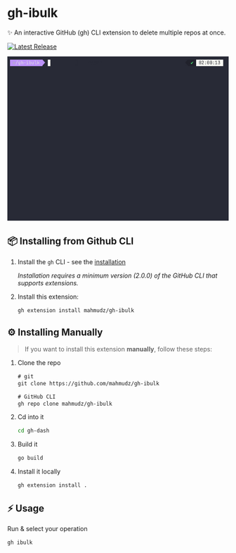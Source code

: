# gh-ibulk

✨ An interactive GitHub (gh) CLI extension to delete multiple repos at once.

<a href="https://github.com/mahmudz/gh-ibulk/releases"><img src="https://img.shields.io/github/release/mahmudz/gh-ibulk.svg" alt="Latest Release"></a>

![Github Bulk Delete Demo](https://raw.githubusercontent.com/mahmudz/gh-ibulk/refs/heads/main/demo.gif "Github Bulk Delete Demo")

## 📦 Installing from Github CLI

1. Install the `gh` CLI - see the [installation](https://github.com/cli/cli#installation)

   _Installation requires a minimum version (2.0.0) of the GitHub CLI that supports extensions._

2. Install this extension:

   ```sh
   gh extension install mahmudz/gh-ibulk
   ```

## ⚙️ Installing Manually

> If you want to install this extension **manually**, follow these steps:

1. Clone the repo

   ```shell
   # git
   git clone https://github.com/mahmudz/gh-ibulk
   ```

   ```shell
   # GitHub CLI
   gh repo clone mahmudz/gh-ibulk
   ```

2. Cd into it

   ```bash
   cd gh-dash
   ```

3. Build it

   ```bash
   go build
   ```

4. Install it locally
   ```bash
   gh extension install .
   ```

## ⚡️ Usage

Run & select your operation

```sh
gh ibulk
```
